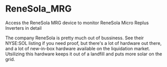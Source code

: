# ReneSola_MRG
Access the ReneSola MRG device to monitor ReneSola Micro Replus Inverters in detail

The company ReneSola is pretty much out of bussiness. See their NYSE:SOL listing if you need proof, but there's a lot of hardware out there, and a lot of new-in-box hardware available on the liquidation market. Utsilizing this hardware keeps it out of a landfill and puts more solar on the grid.
